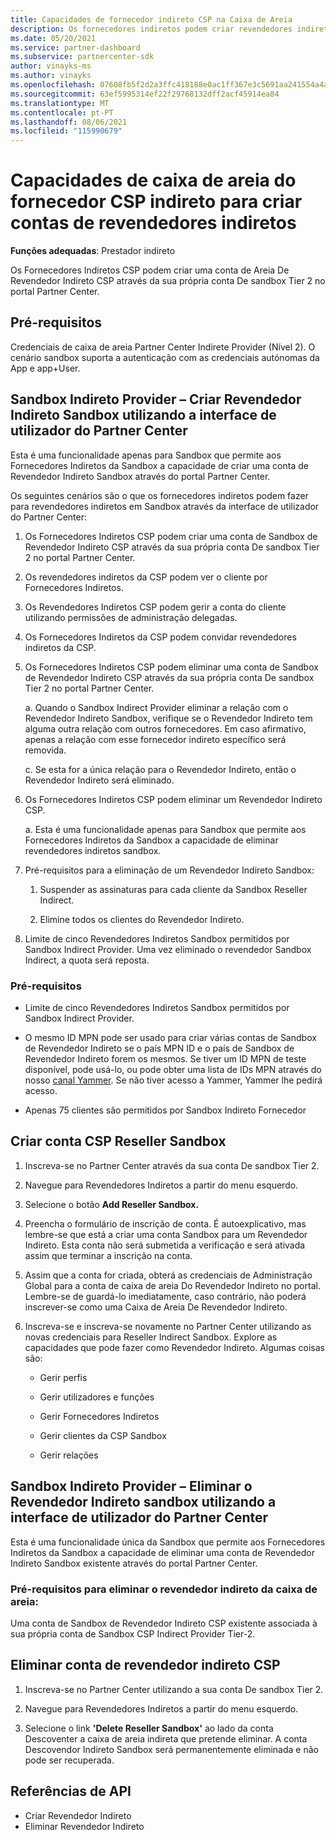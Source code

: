 ```yaml
---
title: Capacidades de fornecedor indireto CSP na Caixa de Areia
description: Os fornecedores indiretos podem criar revendedores indiretos na Caixa de Areia para efeitos de teste.
ms.date: 05/20/2021
ms.service: partner-dashboard
ms.subservice: partnercenter-sdk
author: vinayks-ms
ms.author: vinayks
ms.openlocfilehash: 07608fb5f2d2a3ffc418188e0ac1ff367e3c5691aa241554a4a954de8c4f2005
ms.sourcegitcommit: 63ef5995314ef22f29768132dff2acf45914ea84
ms.translationtype: MT
ms.contentlocale: pt-PT
ms.lasthandoff: 08/06/2021
ms.locfileid: "115990679"
---
```

# <a name="csp-indirect-provider-sandbox-capabilities-for-creating-indirect-reseller-accounts"></a>Capacidades de caixa de areia do fornecedor CSP indireto para criar contas de revendedores indiretos 

**Funções adequadas**: Prestador indireto

Os Fornecedores Indiretos CSP podem criar uma conta de Areia De Revendedor Indireto CSP através da sua própria conta De sandbox Tier 2 no portal Partner Center.


## <a name="prerequisites"></a>Pré-requisitos 

Credenciais de caixa de areia Partner Center Indirete Provider (Nível 2). O cenário sandbox suporta a autenticação com as credenciais autónomas da App e app+User. 
 

## <a name="sandbox-indirect-provider--create-sandbox-indirect-reseller-using-the-partner-center-user-interface"></a>Sandbox Indireto Provider – Criar Revendedor Indireto Sandbox utilizando a interface de utilizador do Partner Center 

 Esta é uma funcionalidade apenas para Sandbox que permite aos Fornecedores Indiretos da Sandbox a capacidade de criar uma conta de Revendedor Indireto Sandbox através do portal Partner Center.

Os seguintes cenários são o que os fornecedores indiretos podem fazer para revendedores indiretos em Sandbox através da interface de utilizador do Partner Center: 

1. Os Fornecedores Indiretos CSP podem criar uma conta de Sandbox de Revendedor Indireto CSP através da sua própria conta De sandbox Tier 2 no portal Partner Center.
2. Os revendedores indiretos da CSP podem ver o cliente por Fornecedores Indiretos. 

1. Os Revendedores Indiretos CSP podem gerir a conta do cliente utilizando permissões de administração delegadas.

1. Os Fornecedores Indiretos da CSP podem convidar revendedores indiretos da CSP.
 
1. Os Fornecedores Indiretos CSP podem eliminar uma conta de Sandbox de Revendedor Indireto CSP através da sua própria conta De sandbox Tier 2 no portal Partner Center.

    a.  Quando o Sandbox Indirect Provider eliminar a relação com o Revendedor Indireto Sandbox, verifique se o Revendedor Indireto tem alguma outra relação com outros fornecedores. Em caso afirmativo, apenas a relação com esse fornecedor indireto específico será removida.

    c. Se esta for a única relação para o Revendedor Indireto, então o Revendedor Indireto será eliminado.

1. Os Fornecedores Indiretos CSP podem eliminar um Revendedor Indireto CSP.

    a. Esta é uma funcionalidade apenas para Sandbox que permite aos Fornecedores Indiretos da Sandbox a capacidade de eliminar revendedores indiretos sandbox.
     
1. Pré-requisitos para a eliminação de um Revendedor Indireto Sandbox:

    1. Suspender as assinaturas para cada cliente da Sandbox Reseller Indirect.

    1. Elimine todos os clientes do Revendedor Indireto.

1. Limite de cinco Revendedores Indiretos Sandbox permitidos por Sandbox Indirect Provider. Uma vez eliminado o revendedor Sandbox Indirect, a quota será reposta.

### <a name="pre-requisites"></a>Pré-requisitos

- Limite de cinco Revendedores Indiretos Sandbox permitidos por Sandbox Indirect Provider. 

- O mesmo ID MPN pode ser usado para criar várias contas de Sandbox de Revendedor Indireto se o país MPN ID e o país de Sandbox de Revendedor Indireto forem os mesmos. Se tiver um ID MPN de teste disponível, pode usá-lo, ou pode obter uma lista de IDs MPN através do nosso [canal Yammer]( https://www.yammer.com/cloudpartnercommunity/#/files/929991598080 ). Se não tiver acesso a Yammer, Yammer lhe pedirá acesso.
 
- Apenas 75 clientes são permitidos por Sandbox Indireto Fornecedor

## <a name="create-csp-indirect-reseller-sandbox-account"></a>Criar conta CSP Reseller Sandbox

1. Inscreva-se no Partner Center através da sua conta De sandbox Tier 2. 

2. Navegue para Revendedores Indiretos a partir do menu esquerdo. 

3. Selecione o botão **Add Reseller Sandbox.** 

4. Preencha o formulário de inscrição de conta. É autoexplicativo, mas lembre-se que está a criar uma conta Sandbox para um Revendedor Indireto. Esta conta não será submetida a verificação e será ativada assim que terminar a inscrição na conta.  

5. Assim que a conta for criada, obterá as credenciais de Administração Global para a conta de caixa de areia Do Revendedor Indireto no portal. Lembre-se de guardá-lo imediatamente, caso contrário, não poderá inscrever-se como uma Caixa de Areia De Revendedor Indireto. 

6. Inscreva-se e inscreva-se novamente no Partner Center utilizando as novas credenciais para Reseller Indirect Sandbox. Explore as capacidades que pode fazer como Revendedor Indireto. Algumas coisas são:  

    - Gerir perfis  

    - Gerir utilizadores e funções 

    - Gerir Fornecedores Indiretos 

    - Gerir clientes da CSP Sandbox 

    - Gerir relações
    
     
## <a name="sandbox-indirect-provider--delete-sandbox-indirect-reseller-using-the-partner-center-user-interface"></a>Sandbox Indireto Provider – Eliminar o Revendedor Indireto sandbox utilizando a interface de utilizador do Partner Center

 Esta é uma funcionalidade única da Sandbox que permite aos Fornecedores Indiretos da Sandbox a capacidade de eliminar uma conta de Revendedor Indireto Sandbox existente através do portal Partner Center. 

### <a name="pre-requisites-to-delete-sandbox-indirect-reseller"></a>Pré-requisitos para eliminar o revendedor indireto da caixa de areia:

Uma conta de Sandbox de Revendedor Indireto CSP existente associada à sua própria conta de Sandbox CSP Indirect Provider Tier-2.  
 

## <a name="delete-csp-indirect-reseller-sandbox-account"></a>Eliminar conta de revendedor indireto CSP

1. Inscreva-se no Partner Center utilizando a sua conta De sandbox Tier 2. 

2. Navegue para Revendedores Indiretos a partir do menu esquerdo. 

3. Selecione o link **'Delete Reseller Sandbox'** ao lado da conta Descoventer a caixa de areia indireta que pretende eliminar. A conta Descovendor Indireto Sandbox será permanentemente eliminada e não pode ser recuperada. 

## <a name="api-references"></a>Referências de API

- Criar Revendedor Indireto 
- Eliminar Revendedor Indireto 

 

 